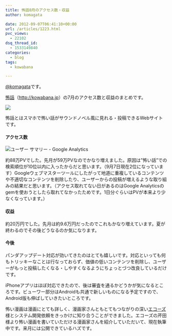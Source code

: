 ```yaml
---
title: 怖話8月のアクセス数・収益
author: komagata

date: 2012-09-07T06:41:10+00:00
url: /articles/1223.html
pvc_views:
  - 22102
dsq_thread_id:
  - 1533149840
categories:
  - blog
tags:
  - kowabana

---
```

[@komagata][1]です。

<a href="http://kowabana.jp" title="怖話" target="_blank">怖話</a>（<a href="http://kowabana.jp" title="怖話" target="_blank">http://kowabana.jp</a>）の7月のアクセス数と収益のまとめです。

<p class="center">
  <a href="http://kowabana.jp"><img src="http://p.nanapi.jp/r/20120228/20120228194536_4f4cb050d3cc9.jpg" /></a>
</p>

怖話とはスマホで怖い話がサウンドノベル風に見れる・投稿できるWebサイトです。

#### アクセス数

<p class="center">
  <img src="https://lh3.googleusercontent.com/-NaAxfEiECo4/UEmT0IlFfGI/AAAAAAAACJQ/3atcKivR4gk/s400/Screen%2520Shot%25202012-09-07%2520at%25203.21.27%2520PM.png" alt="ユーザー サマリー - Google Analytics" />
</p>

約88万PVでした。先月が59万PVなのでかなり増えました。原因は&#8221;怖い話&#8221;での検索順位が10位以内に入ったからだと思います。（9月7日現在2位になっています）Googleウェブマスターツールにしたがって地道に重複しているコンテンツや不適切なコンテンツを削除したり、ユーザーからの投稿が増えるような取り組みの結果だと思います。（アクセス取れてない日があるのはGoogle Analyticsのgemを使おうとしたら取れてなかったためです。1日分ぐらいはPVが本来より少なくなっています。）

#### 収益

約20万円でした。先月は約9.6万円だったのでこれもかなり増えています。夏が終わるのでその後どうなるのか気になります。

#### 今後

パンダアップデート対応が効いてきたのはとても嬉しいです。対応といっても何もトリッキーなことは行なっておらず、価値の低いコンテンツを削除し、ユーザーがもっと投稿したくなる・しやすくなるようにちょっとづつ改良しているだけです。

iPhoneアプリはほぼ対応できたので、後は審査を通るかどうかが気になるところです。ビューワー部分はAndroidも共通で新しいものになる予定ですので、Android版も伸ばしていきたいところです。

怖い漫画は漫画にとても詳しく、漫画家さんともとてもつながりの深い[エコーズ][2]様とシステム開発依頼をきっかけに知り合うことができました。エコーズの芹田様より怖い漫画を書いていただける漫画家さんを紹介していただいて、現在執筆中です。来月には公開できているハズです。

 [1]: http://twitter.com/komagata
 [2]: http://www.echoes.co.jp/